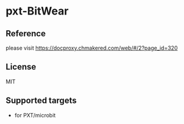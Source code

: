 # pxt-BitWear


## Reference
please visit https://docproxy.chmakered.com/web/#/2?page_id=320

## License
MIT


## Supported targets

* for PXT/microbit
